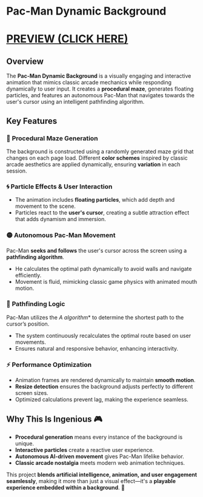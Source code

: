 # Pac-Man Dynamic Background

# [PREVIEW (CLICK HERE)](https://pac-man-dynamic-background.vercel.app/)

## Overview
The **Pac-Man Dynamic Background** is a visually engaging and interactive animation that mimics classic arcade mechanics while responding dynamically to user input. It creates a **procedural maze**, generates floating particles, and features an autonomous Pac-Man that navigates towards the user's cursor using an intelligent pathfinding algorithm.

## Key Features

### 🎨 **Procedural Maze Generation**
The background is constructed using a randomly generated maze grid that changes on each page load. Different **color schemes** inspired by classic arcade aesthetics are applied dynamically, ensuring **variation** in each session.

### 🌀 **Particle Effects & User Interaction**
- The animation includes **floating particles**, which add depth and movement to the scene.
- Particles react to the **user's cursor**, creating a subtle attraction effect that adds dynamism and immersion.

### 🟡 **Autonomous Pac-Man Movement**
Pac-Man **seeks and follows** the user's cursor across the screen using a **pathfinding algorithm**.  
- He calculates the optimal path dynamically to avoid walls and navigate efficiently.
- Movement is fluid, mimicking classic game physics with animated mouth motion.

### 🏁 **Pathfinding Logic**
Pac-Man utilizes the **A* algorithm** to determine the shortest path to the cursor’s position.  
- The system continuously recalculates the optimal route based on user movements.
- Ensures natural and responsive behavior, enhancing interactivity.

### ⚡ **Performance Optimization**
- Animation frames are rendered dynamically to maintain **smooth motion**.
- **Resize detection** ensures the background adjusts perfectly to different screen sizes.
- Optimized calculations prevent lag, making the experience seamless.

## Why This Is Ingenious 🎮
- **Procedural generation** means every instance of the background is unique.
- **Interactive particles** create a reactive user experience.
- **Autonomous AI-driven movement** gives Pac-Man lifelike behavior.
- **Classic arcade nostalgia** meets modern web animation techniques.

This project **blends artificial intelligence, animation, and user engagement seamlessly**, making it more than just a visual effect—it's a **playable experience embedded within a background**. 🚀
